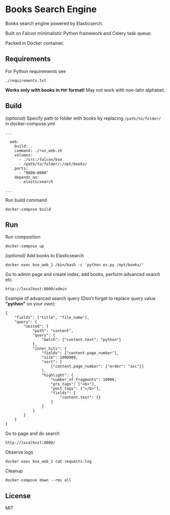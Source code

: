 Books Search Engine
===================

Books search engine powered by Elasticserch.

Built on Falcon minimalistic Python framework and Celery task queue.

Packed in Docker container.

Requirements
------------

For Python requirements see

```
./requirements.txt
```

**Works only with books in `PDF` format!** May not work with non-latin alphabet. 

Build
-----

_(optional)_ Specify path to folder with books by replacing `/path/to/folder/` in docker-compose.yml

```
...

  web:
    build: .
    command: ./run_web.sh
    volumes:
      - ./src:/falcon/bse
      - /path/to/folder/:/opt/books/
    ports:
      - "8000:8000"
    depends_on:
      - elasticsearch

...
```

Run build command

```
docker-compose build
```

Run
---

Run composition

```
docker-compose up
```

_(optional)_ Add books to Elasticsearch 

```
docker exec bse_web_1 /bin/bash -c 'python es.py /opt/books/'
```

Go to admin page and create index, add books, perform advanced search etc.

```
http://localhost:8000/admin
```

Example of advanced search query (Don't forget to replace query value **"python"** on your own):

```
{
    "fields": ["title", "file_name"],
    "query": {
        "nested": {
            "path": "content",
            "query": {
                "match": {"content.text": "python"}
            },
            "inner_hits": {
                "fields": ["content.page_number"],
                "size": 1000000,
                "sort": [
                    {"content.page_number": {"order": "asc"}}
                ],
                "highlight": {
                    "number_of_fragments": 10000,
                    "pre_tags": ["<b>"],
                    "post_tags": ["</b>"],
                    "fields": {
                        "content.text": {}
                    }
                }
            }
        }
    }
}
```

Go to page and do search

```
http://localhost:8000/
```

Observe logs

```
docker exec bse_web_1 cat requests.log
```

Cleanup

```
docker-compose down --rmi all
```

License
-------

MIT